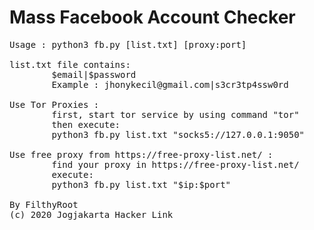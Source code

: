 # Mass Facebook Account Checker
<pre>
Usage : python3 fb.py [list.txt] [proxy:port]

list.txt file contains:
        $email|$password
        Example : jhonykecil@gmail.com|s3cr3tp4ssw0rd

Use Tor Proxies : 
        first, start tor service by using command "tor"
        then execute:
        python3 fb.py list.txt "socks5://127.0.0.1:9050"
        
Use free proxy from https://free-proxy-list.net/ :
        find your proxy in https://free-proxy-list.net/
        execute:
        python3 fb.py list.txt "$ip:$port"

By FilthyRoot 
(c) 2020 Jogjakarta Hacker Link
